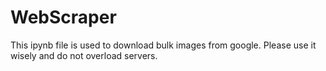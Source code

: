 # WebScraper
This ipynb file is used to download bulk images from google. Please use it wisely and do not overload servers.